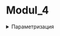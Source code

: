 # Modul_4
<details>
  <summary>Параметризация</summary>
  
## Параметризация:
  
  Это до безумия крутая фича pytest, которая позволяет написать один тест, а в итоге выполнить 2,3,4,10 тестов, запуская один и тот же тест, но с разными данными.

1. Для параметризации теста с одним параметром используется специальный декоратор
- `@pytest.mark.parametrize(”имя_параметра”, [значение_1, значение_2])` - это декоратор параметризации, который принимает в себя `имя параметра` (как хотите называйте) и список его `значений`для каждого теста.
  
`Синтаксис:`
  
  
  ```
  
  @pytest.mark.parametrize("имя_параметра", [значение_1, значение_2])
def test_numbers(имя_параметра): # Имя параметра прокидывается в качестве аргумента тестового метода
    print(имя_параметра) # Все как в функциях, просто используем прокинутый аргумент
  
  
  ```
  2. Для параметризации теста с несколькими параметрами используется тот же декоратор, но синтаксис немного меняется
  
  ```
  @pytest.mark.parametrize(
	"имя_параметра_1, имя_параметра_2", [ # Параметры
	  (значение_параметра_1, значение_параметра_2), # Первый тест
	  (значение_параметра_1, значение_параметра_2), # Второй тест
	  (значение_параметра_1, значение_параметра_2)  # Третий тест
	]
)
def test_print_people(имя_параметра_1, имя_параметра_2):
    print(имя_параметра_1, имя_параметра_2)
  
  ```
  
  Когда у нас несколько параметров, то значения помещаются внутрь кортежа, где каждый элемент кортежа соответствует значение каждого параметра. Можно просто представить себе табличку)
  
  |        | имя_параметра_1               | имя_параметра_2 |
| ------------- |:------------------:| -----:|
| Тест 1     | значение_параметра_1    | значение_параметра_2|
| Тест 2     | значение_параметра_1 |   значение_параметра_2 |
| Тест 3  | значение_параметра_1        |    значение_параметра_2 |
  
  
Markdown | не такой | красивый
--- | --- | ---
*Но выводится* | `так же` | **клево**
1 | 2 | 3
  
  ## Разбор примеров
  
  ## `Один` параметр
  
  Aбстрактный пример:
  В данном примере мы прописываем параметризацию в одну строчку без кортежа, но с большим количеством значений, это будет нечитабельно. Поэтому предлагаю использовать перенос строк (будет похоже на табличку):
  
```
  @pytest.mark.parametrize(
	"имя_параметра", [
	   значение_1, # Значение параметра для первого теста
	   значение_2, 
	   значение_3, 
	   значение_4,
	   значение_5,
	   значение_6
	]
)
def test_numbers(имя_параметра):
    print(имя_параметра)
  
```
  
  Реальный пример:
	
```
  @pytest.mark.parametrize(
	"number",
	[ 
	    "One", # Тест 1
	    "Two", # Тест 2
	    "Three", # Тест 3
	    "Four", # Тест 4
	    "Five", # Тест 5
	] 
)
def test_print_numbers(number):
    print(number)
  
```
  
  При запуске такого теста, мы увидим, что у нас запустилось 5 тестов, и в каждом отображается значение нашего параметра, а также наш принт. Мы видим, что он тоже меняется, так как через него мы выводим значение параметра.
  
  `Пример 1:` Перепишем наши тесты с прошлого урока в один.
  
	
```
  import pytest

from selenium import webdriver
from selenium.webdriver.chrome.service import Service
from webdriver_manager.chrome import ChromeDriverManager


class TestPages: # Название тестового класса

    def setup(self):
        self.service = Service(ChromeDriverManager().install())
        self.driver = webdriver.Chrome(service=self.service)
	   
    def test_open_login_page(self):
        self.driver.get("https://demoqa.com/login")
        assert self.driver.current_url == "https://demoqa.com/login", "Ошибка"
		
    def test_open_books_page(self):
        self.driver.get("https://demoqa.com/books")
        assert self.driver.current_url == "https://demoqa.com/books", "Ошибка"
		
    def test_open_profile_page(self):
        self.driver.get("https://demoqa.com/profile")
        assert self.driver.current_url == "https://demoqa.com/profile", "Ошибка"

    def teardown(self):
        self.driver.close()
  
```
  
  Мы видим, что в наших тестах меняются ссылки для открытия и проверки, соответственно, мы без проблем можем написать один параметризированный тест, в котором обозначим следующее:

- Тест назовем просто `test_open_page()`
- `имя_параметра` у нас будет `domain`
- в качестве значений будем прокидывать наши ссылки

## Шаг 1 - пропишем декоратор параметризации:
  
```
  @pytest.mark.parametrize(
	"domain", 
	[
	  "https://demoqa.com/login", # domain для первого теста
	  "https://demoqa.com/books", # domain для второго теста
	  "https://demoqa.com/profile" # domain для третьего теста
	]
)
  
```
  ## Шаг 2 - Прокинем имя параметра в тест
  
```
  import pytest

from selenium import webdriver
from selenium.webdriver.chrome.service import Service
from webdriver_manager.chrome import ChromeDriverManager

class TestPages:

    def setup(self):
        self.service = Service(ChromeDriverManager().install())
        self.driver = webdriver.Chrome(service=self.service)

    @pytest.mark.parametrize(
        "domain",
        [
            "https://demoqa.com/login", # URL для первого теста
            "https://demoqa.com/books", # URL для второго теста
            "https://demoqa.com/profile" # URL для третьего теста
        ]
    )
    def test_open_page(self, domain): # Прокидываем URL в тест
        self.driver.get(domain)
        assert self.driver.current_url == domain, "Ошибка"

    def teardown(self):
        self.driver.quit()
  
```
  Готово, как итог у нас очень сильно сократился код и у нас все так же 3 теста.
  
	`Немного магии:` Возьмем тот же пример, но используем магию вне хогвартса! Для разнообразия я добавлю пример с библиотекой `requests` для проверки доступности страницы путем запроса к ней.

1. Я вынесу все ссылки в `.txt файл`
2. Я буду построчно считывать ссылки из файла и подставлять в качестве значения
3. Использую метод `strip()` чтобы очистить ссылки от пробелов и прочего (на всякий случай)
	Пример с `Selenium`
  
```
	
	import pytest

from selenium import webdriver
from selenium.webdriver.chrome.service import Service
from webdriver_manager.chrome import ChromeDriverManager

class TestPages:

    def setup(self):
        self.service = Service(ChromeDriverManager().install())
        self.driver = webdriver.Chrome(service=self.service)

    @pytest.mark.parametrize("domain", open("domains.txt").readlines())   
    def test_open_page(self, domain): # Прокидываем URL в тест
         self.driver.get(f{domain.strip()})
         assert self.driver.current_url == domain, "Ошибка"

    def teardown(self):
        self.driver.quit()
	

	
```
	
	Пример с `Requests`
	
```
	
	import pytest
import requests

class TestPages:

    @pytest.mark.parametrize("domain", open("domains.txt").readlines())
    def test_domain(self, domain):
        url = f"{domain.strip()}"
        response = requests.get(url)
        assert response.status_code == 200
	
```
	
	Вот еще один простой пример, тут мы загружаем разные файлы в окно загрузки:
	
	
```
	
	import pytest
import os

from selenium import webdriver
from selenium.webdriver.chrome.service import Service
from webdriver_manager.chrome import ChromeDriverManager

class TestPages:

    def setup(self):
        self.service = Service(ChromeDriverManager().install())
        self.driver = webdriver.Chrome(service=self.service)

    @pytest.mark.parametrize(
    "path_to_file",
      [
        (f"{os.getcwd()}/uploads/document.doc"),
        (f"{os.getcwd()}/uploads/image.jpg"),
        (f"{os.getcwd()}/uploads/music.mp3"),
      ]
    )
    def test_file_upload(self, path_to_file):
        self.driver.get("http://the-internet.herokuapp.com/upload")
        self.driver.find_element("xpath", "//input[@type='file']").send_keys(path_to_file)
        time.sleep(2)

    def teardown(self):
        self.driver.quit()
	
```
	
	## Несколько параметров
	
	Что если параметров больше, чем 1? В таком случае ничего сложного, все по аналогии, но с упаковкой значений в кортежи (вспоминаем табличку изученную в начале темы).
	
```
	
	import pytest
import requests

class TestPages:

    @pytest.mark.parametrize(
      "name, age", [ # Параметры
          ("Ivan", 23), # Значения для первого теста (name, age)
          ("Anna", 32), # Значения для второго теста (name, age)
          ("Max", 17)  # Значения для третьего теста (name, age)
        ]
    )
    def test_print_people(self, name, age):
        print(name, age)
```
	
	В конечном итоге мы увидем успешное выполнение трех тестов с разными значениями)
	
	В примере ниже я буду проверять не только domain, но и title страницы, соответственно, я буду передавать их в качестве значений параметров:
```
	
	
import pytest
import requests

from selenium import webdriver
from selenium.webdriver.chrome.service import Service
from webdriver_manager.chrome import ChromeDriverManager

class TestPages:

    def setup(self):
        self.service = Service(ChromeDriverManager().install())
        self.driver = webdriver.Chrome(service=self.service)

    @pytest.mark.parametrize(
        "domain, title",[
	    ("https://demoqa.com/login", "ToolsQA"), # значения domain и title для первого теста
            ("https://wikipedia.ru", "Wikipedia"), # значения domain и title для второго теста
            ("https://yandex.ru", "Yandex") # значения domain и title для третьего теста
      ]
    )
    def test_open_page(self, domain, title): # Прокидываем domain и title в тест
        self.driver.get(domain)
        assert self.driver.current_url == domain, "Ошибка"
        assert self.driver.title == title, "Ошибка"

    def teardown(self):
        self.driver.quit()	
	
```
	
	Отлично, все так же хорошо работает)
	
</details>	

